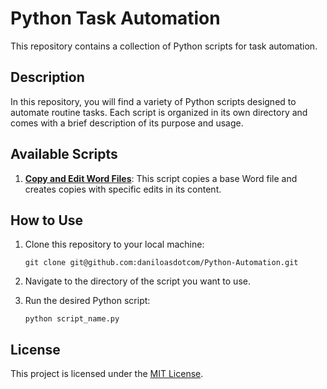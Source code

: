 # Python Task Automation

This repository contains a collection of Python scripts for task automation.

## Description

In this repository, you will find a variety of Python scripts designed to automate routine tasks. Each script is organized in its own directory and comes with a brief description of its purpose and usage.

## Available Scripts

1. [**Copy and Edit Word Files**](./word_files/): This script copies a base Word file and creates copies with specific edits in its content.

## How to Use

1. Clone this repository to your local machine:
   ```
   git clone git@github.com:daniloasdotcom/Python-Automation.git
   ```

2. Navigate to the directory of the script you want to use.

3. Run the desired Python script:
   ```
   python script_name.py
   ```
   
## License

This project is licensed under the [MIT License](https://opensource.org/licenses/MIT).
